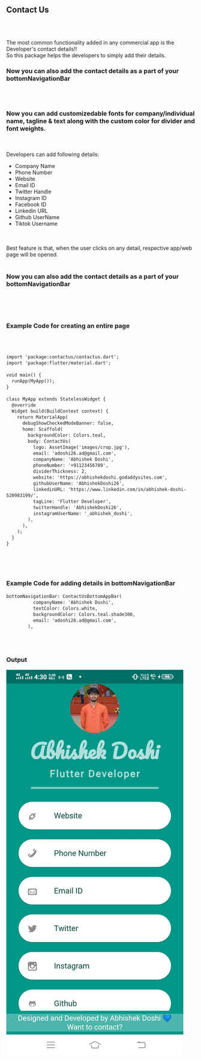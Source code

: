 <h2><b>Contact Us</b></h2>
<br><br>
<p>The most common functionality added in any commercial app is the Developer's contact details!!<br>
So this package helps the developers to simply add their details.<br>
<h3><b>Now you can also add the contact details as a part of your bottomNavigationBar</b></h3><br><br>
<h3><b>Now you can add customizedable fonts for company/individual name, tagline & text along with the custom color for divider and font weights.</b></h3><br><br>
Developers can add following details:<br>
<ul>
	<li>Company Name</li>
	<li>Phone Number</li>
	<li>Website</li>
	<li>Email ID</li>
	<li>Twitter Handle</li>
	<li>Instagram ID</li>
	<li>Facebook ID</li>
	<li>Linkedin URL</li>
	<li>Github UserName</li>
  	<li>Tiktok Username</li>
</ul>
<br><br>
Best feature is that, when the user clicks on any detail, respective app/web page will be opened.<br><br>
<b><h3>Now you can also add the contact details as a part of your bottomNavigationBar</h3></b></p>
<br><br><br>
<h3>Example Code for creating an entire page</h3>
<br><br>

```
import 'package:contactus/contactus.dart';
import 'package:flutter/material.dart';

void main() {
  runApp(MyApp());
}

class MyApp extends StatelessWidget {
  @override
  Widget build(BuildContext context) {
    return MaterialApp(
      debugShowCheckedModeBanner: false,
      home: Scaffold(
        backgroundColor: Colors.teal,
        body: ContactUs(
          logo: AssetImage('images/crop.jpg'),
          email: 'adoshi26.ad@gmail.com',
          companyName: 'Abhishek Doshi',
          phoneNumber: '+91123456789',
          dividerThickness: 2,
          website: 'https://abhishekdoshi.godaddysites.com',
          githubUserName: 'AbhishekDoshi26',
          linkedinURL: 'https://www.linkedin.com/in/abhishek-doshi-520983199/',
          tagLine: 'Flutter Developer',
          twitterHandle: 'AbhishekDoshi26',
          instagramUserName: '_abhishek_doshi',
        ),
      ),
    );
  }
}
```
<br><br><br>
<h3>Example Code for adding details in bottomNavigationBar</h3>

```
bottomNavigationBar: ContactUsBottomAppBar(
          companyName: 'Abhishek Doshi',
          textColor: Colors.white,
          backgroundColor: Colors.teal.shade300,
          email: 'adoshi26.ad@gmail.com',
        ),
```

<br><br>
<h3>Output</h3>

![Output](https://raw.githubusercontent.com/AbhishekDoshi26/contactus/master/example/output/output.jpg)
